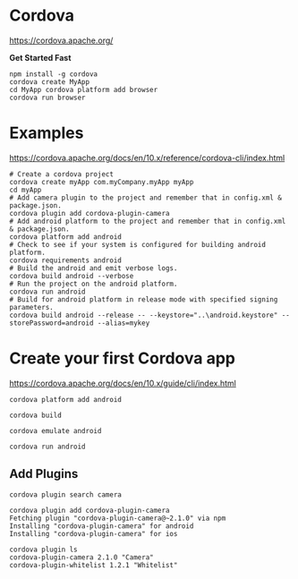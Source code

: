 # Cordova #

<https://cordova.apache.org/>

**Get Started Fast**

```shell
npm install -g cordova
cordova create MyApp
cd MyApp cordova platform add browser
cordova run browser
```

# Examples #

<https://cordova.apache.org/docs/en/10.x/reference/cordova-cli/index.html>

```shell
# Create a cordova project
cordova create myApp com.myCompany.myApp myApp
cd myApp
# Add camera plugin to the project and remember that in config.xml & package.json.
cordova plugin add cordova-plugin-camera
# Add android platform to the project and remember that in config.xml & package.json.
cordova platform add android
# Check to see if your system is configured for building android platform.
cordova requirements android
# Build the android and emit verbose logs.
cordova build android --verbose
# Run the project on the android platform.
cordova run android
# Build for android platform in release mode with specified signing parameters.
cordova build android --release -- --keystore="..\android.keystore" --storePassword=android --alias=mykey
```

# Create your first Cordova app #

<https://cordova.apache.org/docs/en/10.x/guide/cli/index.html>

```shell
cordova platform add android
```

```shell
cordova build
```

```shell
cordova emulate android
```

```shell
cordova run android
```

## Add Plugins ##

```shell
cordova plugin search camera
```

```shell
cordova plugin add cordova-plugin-camera
Fetching plugin "cordova-plugin-camera@~2.1.0" via npm
Installing "cordova-plugin-camera" for android
Installing "cordova-plugin-camera" for ios
```

```shell
cordova plugin ls
cordova-plugin-camera 2.1.0 "Camera"
cordova-plugin-whitelist 1.2.1 "Whitelist"
```
